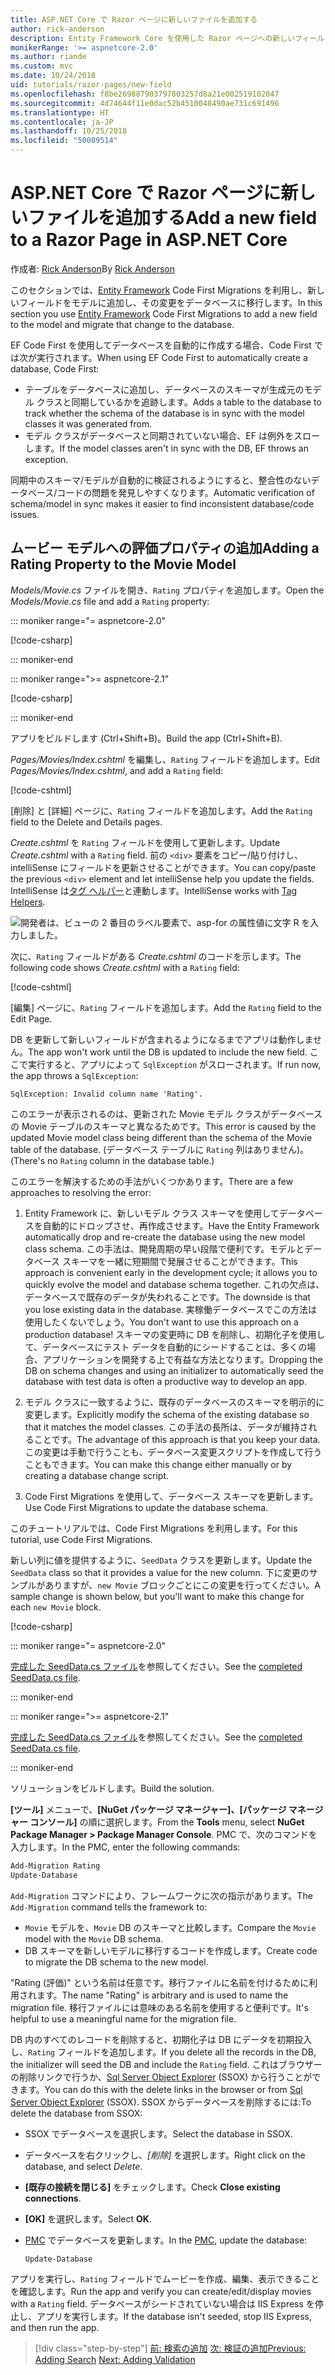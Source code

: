```yaml
---
title: ASP.NET Core で Razor ページに新しいファイルを追加する
author: rick-anderson
description: Entity Framework Core を使用した Razor ページへの新しいフィールドの追加方法
monikerRange: '>= aspnetcore-2.0'
ms.author: riande
ms.custom: mvc
ms.date: 10/24/2018
uid: tutorials/razor-pages/new-field
ms.openlocfilehash: f8be269887903797803257d8a21e002519102047
ms.sourcegitcommit: 4d74644f11e0dac52b4510048490ae731c691496
ms.translationtype: HT
ms.contentlocale: ja-JP
ms.lasthandoff: 10/25/2018
ms.locfileid: "50089514"
---
```

# <a name="add-a-new-field-to-a-razor-page-in-aspnet-core"></a><span data-ttu-id="3a3e2-103">ASP.NET Core で Razor ページに新しいファイルを追加する</span><span class="sxs-lookup"><span data-stu-id="3a3e2-103">Add a new field to a Razor Page in ASP.NET Core</span></span>

<span data-ttu-id="3a3e2-104">作成者: [Rick Anderson](https://twitter.com/RickAndMSFT)</span><span class="sxs-lookup"><span data-stu-id="3a3e2-104">By [Rick Anderson](https://twitter.com/RickAndMSFT)</span></span>

<span data-ttu-id="3a3e2-105">このセクションでは、[Entity Framework](/ef/core/get-started/aspnetcore/new-db) Code First Migrations を利用し、新しいフィールドをモデルに追加し、その変更をデータベースに移行します。</span><span class="sxs-lookup"><span data-stu-id="3a3e2-105">In this section you use [Entity Framework](/ef/core/get-started/aspnetcore/new-db) Code First Migrations to add a new field to the model and migrate that change to the database.</span></span>

<span data-ttu-id="3a3e2-106">EF Code First を使用してデータベースを自動的に作成する場合、Code First では次が実行されます。</span><span class="sxs-lookup"><span data-stu-id="3a3e2-106">When using EF Code First to automatically create a database, Code First:</span></span>

* <span data-ttu-id="3a3e2-107">テーブルをデータベースに追加し、データベースのスキーマが生成元のモデル クラスと同期しているかを追跡します。</span><span class="sxs-lookup"><span data-stu-id="3a3e2-107">Adds a table to the database to track whether the schema of the database is in sync with the model classes it was generated from.</span></span>
* <span data-ttu-id="3a3e2-108">モデル クラスがデータベースと同期されていない場合、EF は例外をスローします。</span><span class="sxs-lookup"><span data-stu-id="3a3e2-108">If the model classes aren't in sync with the DB, EF throws an exception.</span></span> 

<span data-ttu-id="3a3e2-109">同期中のスキーマ/モデルが自動的に検証されるようにすると、整合性のないデータベース/コードの問題を発見しやすくなります。</span><span class="sxs-lookup"><span data-stu-id="3a3e2-109">Automatic verification of schema/model in sync makes it easier to find inconsistent database/code issues.</span></span>

## <a name="adding-a-rating-property-to-the-movie-model"></a><span data-ttu-id="3a3e2-110">ムービー モデルへの評価プロパティの追加</span><span class="sxs-lookup"><span data-stu-id="3a3e2-110">Adding a Rating Property to the Movie Model</span></span>

<span data-ttu-id="3a3e2-111">*Models/Movie.cs* ファイルを開き、`Rating` プロパティを追加します。</span><span class="sxs-lookup"><span data-stu-id="3a3e2-111">Open the *Models/Movie.cs* file and add a `Rating` property:</span></span>

::: moniker range="= aspnetcore-2.0"

[!code-csharp[](razor-pages-start/sample/RazorPagesMovie/Models/MovieDateRating.cs?highlight=11&range=7-18)]

::: moniker-end

::: moniker range=">= aspnetcore-2.1"

[!code-csharp[](razor-pages-start/sample/RazorPagesMovie21/Models/MovieDateRating.cs?highlight=13&name=snippet)]

::: moniker-end

<span data-ttu-id="3a3e2-112">アプリをビルドします (Ctrl+Shift+B)。</span><span class="sxs-lookup"><span data-stu-id="3a3e2-112">Build the app (Ctrl+Shift+B).</span></span>

<span data-ttu-id="3a3e2-113">*Pages/Movies/Index.cshtml* を編集し、`Rating` フィールドを追加します。</span><span class="sxs-lookup"><span data-stu-id="3a3e2-113">Edit *Pages/Movies/Index.cshtml*, and add a `Rating` field:</span></span>

[!code-cshtml[](razor-pages-start/sample/RazorPagesMovie/Pages/Movies/Index.cshtml?highlight=40-42,61-63)]

<span data-ttu-id="3a3e2-114">[削除] と [詳細] ページに、`Rating` フィールドを追加します。</span><span class="sxs-lookup"><span data-stu-id="3a3e2-114">Add the `Rating` field to the Delete and Details pages.</span></span>

<span data-ttu-id="3a3e2-115">*Create.cshtml* を `Rating` フィールドを使用して更新します。</span><span class="sxs-lookup"><span data-stu-id="3a3e2-115">Update *Create.cshtml* with a `Rating` field.</span></span> <span data-ttu-id="3a3e2-116">前の `<div>` 要素をコピー/貼り付けし、intelliSense にフィールドを更新させることができます。</span><span class="sxs-lookup"><span data-stu-id="3a3e2-116">You can copy/paste the previous `<div>` element and let intelliSense help you update the fields.</span></span> <span data-ttu-id="3a3e2-117">IntelliSense は[タグ ヘルパー](xref:mvc/views/tag-helpers/intro)と連動します。</span><span class="sxs-lookup"><span data-stu-id="3a3e2-117">IntelliSense works with [Tag Helpers](xref:mvc/views/tag-helpers/intro).</span></span>

![開発者は、ビューの 2 番目のラベル要素で、asp-for の属性値に文字 R を入力しました。](new-field/_static/cr.png)

<span data-ttu-id="3a3e2-121">次に、`Rating` フィールドがある *Create.cshtml* のコードを示します。</span><span class="sxs-lookup"><span data-stu-id="3a3e2-121">The following code shows *Create.cshtml* with a `Rating` field:</span></span>

[!code-cshtml[](razor-pages-start/sample/RazorPagesMovie/Pages/Movies/Create.cshtml?highlight=36-40)]

<span data-ttu-id="3a3e2-122">[編集] ページに、`Rating` フィールドを追加します。</span><span class="sxs-lookup"><span data-stu-id="3a3e2-122">Add the `Rating` field to the Edit Page.</span></span>

<span data-ttu-id="3a3e2-123">DB を更新して新しいフィールドが含まれるようになるまでアプリは動作しません。</span><span class="sxs-lookup"><span data-stu-id="3a3e2-123">The app won't work until the DB is updated to include the new field.</span></span> <span data-ttu-id="3a3e2-124">ここで実行すると、アプリによって `SqlException` がスローされます。</span><span class="sxs-lookup"><span data-stu-id="3a3e2-124">If run now, the app throws a `SqlException`:</span></span>

```
SqlException: Invalid column name 'Rating'.
```

<span data-ttu-id="3a3e2-125">このエラーが表示されるのは、更新された Movie モデル クラスがデータベースの Movie テーブルのスキーマと異なるためです。</span><span class="sxs-lookup"><span data-stu-id="3a3e2-125">This error is caused by the updated Movie model class being different than the schema of the Movie table of the database.</span></span> <span data-ttu-id="3a3e2-126">(データベース テーブルに `Rating` 列はありません)。</span><span class="sxs-lookup"><span data-stu-id="3a3e2-126">(There's no `Rating` column in the database table.)</span></span>

<span data-ttu-id="3a3e2-127">このエラーを解決するための手法がいくつかあります。</span><span class="sxs-lookup"><span data-stu-id="3a3e2-127">There are a few approaches to resolving the error:</span></span>

1. <span data-ttu-id="3a3e2-128">Entity Framework に、新しいモデル クラス スキーマを使用してデータベースを自動的にドロップさせ、再作成させます。</span><span class="sxs-lookup"><span data-stu-id="3a3e2-128">Have the Entity Framework automatically drop and re-create the database using  the new model class schema.</span></span> <span data-ttu-id="3a3e2-129">この手法は、開発周期の早い段階で便利です。モデルとデータベース スキーマを一緒に短期間で発展させることができます。</span><span class="sxs-lookup"><span data-stu-id="3a3e2-129">This approach is convenient early in the development cycle; it allows you to quickly evolve the model and database schema together.</span></span> <span data-ttu-id="3a3e2-130">これの欠点は、データベースで既存のデータが失われることです。</span><span class="sxs-lookup"><span data-stu-id="3a3e2-130">The downside is that you lose existing data in the database.</span></span> <span data-ttu-id="3a3e2-131">実稼働データベースでこの方法は使用したくないでしょう。</span><span class="sxs-lookup"><span data-stu-id="3a3e2-131">You don't want to use this approach on a production database!</span></span> <span data-ttu-id="3a3e2-132">スキーマの変更時に DB を削除し、初期化子を使用して、データベースにテスト データを自動的にシードすることは、多くの場合、アプリケーションを開発する上で有益な方法となります。</span><span class="sxs-lookup"><span data-stu-id="3a3e2-132">Dropping the DB on schema changes and using an initializer to automatically seed the database with test data is often a productive way to develop an app.</span></span>

2. <span data-ttu-id="3a3e2-133">モデル クラスに一致するように、既存のデータベースのスキーマを明示的に変更します。</span><span class="sxs-lookup"><span data-stu-id="3a3e2-133">Explicitly modify the schema of the existing database so that it matches the model classes.</span></span> <span data-ttu-id="3a3e2-134">この手法の長所は、データが維持されることです。</span><span class="sxs-lookup"><span data-stu-id="3a3e2-134">The advantage of this approach is that you keep your data.</span></span> <span data-ttu-id="3a3e2-135">この変更は手動で行うことも、データベース変更スクリプトを作成して行うこともできます。</span><span class="sxs-lookup"><span data-stu-id="3a3e2-135">You can make this change either manually or by creating a database change script.</span></span>

3. <span data-ttu-id="3a3e2-136">Code First Migrations を使用して、データベース スキーマを更新します。</span><span class="sxs-lookup"><span data-stu-id="3a3e2-136">Use Code First Migrations to update the database schema.</span></span>

<span data-ttu-id="3a3e2-137">このチュートリアルでは、Code First Migrations を利用します。</span><span class="sxs-lookup"><span data-stu-id="3a3e2-137">For this tutorial, use Code First Migrations.</span></span>

<span data-ttu-id="3a3e2-138">新しい列に値を提供するように、`SeedData` クラスを更新します。</span><span class="sxs-lookup"><span data-stu-id="3a3e2-138">Update the `SeedData` class so that it provides a value for the new column.</span></span> <span data-ttu-id="3a3e2-139">下に変更のサンプルがありますが、`new Movie` ブロックごとにこの変更を行ってください。</span><span class="sxs-lookup"><span data-stu-id="3a3e2-139">A sample change is shown below, but you'll want to make this change for each `new Movie` block.</span></span>

[!code-csharp[](razor-pages-start/sample/RazorPagesMovie/Models/SeedDataRating.cs?name=snippet1&highlight=8)]

::: moniker range="= aspnetcore-2.0"

<span data-ttu-id="3a3e2-140">[完成した SeedData.cs ファイル](https://github.com/aspnet/Docs/blob/master/aspnetcore/tutorials/razor-pages/razor-pages-start/sample/RazorPagesMovie/Models/SeedDataRating.cs)を参照してください。</span><span class="sxs-lookup"><span data-stu-id="3a3e2-140">See the [completed SeedData.cs file](https://github.com/aspnet/Docs/blob/master/aspnetcore/tutorials/razor-pages/razor-pages-start/sample/RazorPagesMovie/Models/SeedDataRating.cs).</span></span>

::: moniker-end

::: moniker range=">= aspnetcore-2.1"

<span data-ttu-id="3a3e2-141">[完成した SeedData.cs ファイル](https://github.com/aspnet/Docs/blob/master/aspnetcore/tutorials/razor-pages/razor-pages-start/sample/RazorPagesMovie21/Models/SeedDataRating.cs)を参照してください。</span><span class="sxs-lookup"><span data-stu-id="3a3e2-141">See the [completed SeedData.cs file](https://github.com/aspnet/Docs/blob/master/aspnetcore/tutorials/razor-pages/razor-pages-start/sample/RazorPagesMovie21/Models/SeedDataRating.cs).</span></span>

::: moniker-end

<span data-ttu-id="3a3e2-142">ソリューションをビルドします。</span><span class="sxs-lookup"><span data-stu-id="3a3e2-142">Build the solution.</span></span>

<a name="pmc"></a>

<span data-ttu-id="3a3e2-143">**[ツール]** メニューで、**[NuGet パッケージ マネージャー]、[パッケージ マネージャー コンソール]** の順に選択します。</span><span class="sxs-lookup"><span data-stu-id="3a3e2-143">From the **Tools** menu, select **NuGet Package Manager > Package Manager Console**.</span></span>
<span data-ttu-id="3a3e2-144">PMC で、次のコマンドを入力します。</span><span class="sxs-lookup"><span data-stu-id="3a3e2-144">In the PMC, enter the following commands:</span></span>

```powershell
Add-Migration Rating
Update-Database
```

<span data-ttu-id="3a3e2-145">`Add-Migration` コマンドにより、フレームワークに次の指示があります。</span><span class="sxs-lookup"><span data-stu-id="3a3e2-145">The `Add-Migration` command tells the framework to:</span></span>

* <span data-ttu-id="3a3e2-146">`Movie` モデルを、`Movie` DB のスキーマと比較します。</span><span class="sxs-lookup"><span data-stu-id="3a3e2-146">Compare the `Movie` model with the `Movie` DB schema.</span></span>
* <span data-ttu-id="3a3e2-147">DB スキーマを新しいモデルに移行するコードを作成します。</span><span class="sxs-lookup"><span data-stu-id="3a3e2-147">Create code to migrate the DB schema to the new model.</span></span>

<span data-ttu-id="3a3e2-148">"Rating (評価)" という名前は任意です。移行ファイルに名前を付けるために利用されます。</span><span class="sxs-lookup"><span data-stu-id="3a3e2-148">The name "Rating" is arbitrary and is used to name the migration file.</span></span> <span data-ttu-id="3a3e2-149">移行ファイルには意味のある名前を使用すると便利です。</span><span class="sxs-lookup"><span data-stu-id="3a3e2-149">It's helpful to use a meaningful name for the migration file.</span></span>

<a name="ssox"></a>

<span data-ttu-id="3a3e2-150">DB 内のすべてのレコードを削除すると、初期化子は DB にデータを初期投入し、`Rating` フィールドを追加します。</span><span class="sxs-lookup"><span data-stu-id="3a3e2-150">If you delete all the records in the DB, the initializer will seed the DB and include the `Rating` field.</span></span> <span data-ttu-id="3a3e2-151">これはブラウザーの削除リンクで行うか、[Sql Server Object Explorer](xref:tutorials/razor-pages/sql#ssox) (SSOX) から行うことができます。</span><span class="sxs-lookup"><span data-stu-id="3a3e2-151">You can do this with the delete links in the browser or from [Sql Server Object Explorer](xref:tutorials/razor-pages/sql#ssox) (SSOX).</span></span> <span data-ttu-id="3a3e2-152">SSOX からデータベースを削除するには:</span><span class="sxs-lookup"><span data-stu-id="3a3e2-152">To delete the database from SSOX:</span></span>

* <span data-ttu-id="3a3e2-153">SSOX でデータベースを選択します。</span><span class="sxs-lookup"><span data-stu-id="3a3e2-153">Select the database in SSOX.</span></span>
* <span data-ttu-id="3a3e2-154">データベースを右クリックし、*[削除]* を選択します。</span><span class="sxs-lookup"><span data-stu-id="3a3e2-154">Right click on the database, and select *Delete*.</span></span>
* <span data-ttu-id="3a3e2-155">**[既存の接続を閉じる]** をチェックします。</span><span class="sxs-lookup"><span data-stu-id="3a3e2-155">Check **Close existing connections**.</span></span>
* <span data-ttu-id="3a3e2-156">**[OK]** を選択します。</span><span class="sxs-lookup"><span data-stu-id="3a3e2-156">Select **OK**.</span></span>
* <span data-ttu-id="3a3e2-157">[PMC](xref:tutorials/razor-pages/new-field#pmc) でデータベースを更新します。</span><span class="sxs-lookup"><span data-stu-id="3a3e2-157">In the [PMC](xref:tutorials/razor-pages/new-field#pmc), update the database:</span></span>

  ```powershell
  Update-Database
  ```

<span data-ttu-id="3a3e2-158">アプリを実行し、`Rating` フィールドでムービーを作成、編集、表示できることを確認します。</span><span class="sxs-lookup"><span data-stu-id="3a3e2-158">Run the app and verify you can create/edit/display movies with a `Rating` field.</span></span> <span data-ttu-id="3a3e2-159">データベースがシードされていない場合は IIS Express を停止し、アプリを実行します。</span><span class="sxs-lookup"><span data-stu-id="3a3e2-159">If the database isn't seeded, stop IIS Express, and then run the app.</span></span>

> [!div class="step-by-step"]
> <span data-ttu-id="3a3e2-160">[前: 検索の追加](xref:tutorials/razor-pages/search)
> [次: 検証の追加](xref:tutorials/razor-pages/validation)</span><span class="sxs-lookup"><span data-stu-id="3a3e2-160">[Previous: Adding Search](xref:tutorials/razor-pages/search)
[Next: Adding Validation](xref:tutorials/razor-pages/validation)</span></span>
